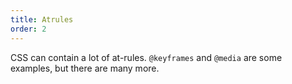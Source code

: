 ```yaml
---
title: Atrules
order: 2
---
```


CSS can contain a lot of at-rules. `@keyframes` and `@media` are some examples, but there are many more.
